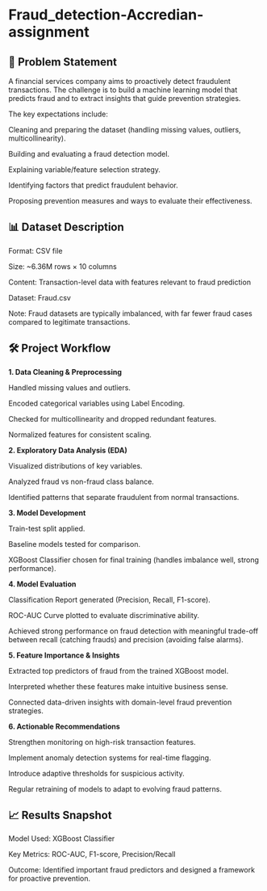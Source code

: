 # Fraud_detection-Accredian-assignment

**📌 Problem Statement**
----------------------------

A financial services company aims to proactively detect fraudulent transactions. The challenge is to build a machine learning model that predicts fraud and to extract insights that guide prevention strategies.

The key expectations include:

Cleaning and preparing the dataset (handling missing values, outliers, multicollinearity).

Building and evaluating a fraud detection model.

Explaining variable/feature selection strategy.

Identifying factors that predict fraudulent behavior.

Proposing prevention measures and ways to evaluate their effectiveness.

**📊 Dataset Description**
------------------------------

Format: CSV file

Size: ~6.36M rows × 10 columns

Content: Transaction-level data with features relevant to fraud prediction

Dataset: Fraud.csv

Note: Fraud datasets are typically imbalanced, with far fewer fraud cases compared to legitimate transactions.

**🛠️ Project Workflow**
----------------------------

**1. Data Cleaning & Preprocessing**
   

Handled missing values and outliers.

Encoded categorical variables using Label Encoding.

Checked for multicollinearity and dropped redundant features.

Normalized features for consistent scaling.

**2. Exploratory Data Analysis (EDA)**
   

Visualized distributions of key variables.

Analyzed fraud vs non-fraud class balance.

Identified patterns that separate fraudulent from normal transactions.

**3. Model Development**

Train-test split applied.

Baseline models tested for comparison.

XGBoost Classifier chosen for final training (handles imbalance well, strong performance).

**4. Model Evaluation**

Classification Report generated (Precision, Recall, F1-score).

ROC-AUC Curve plotted to evaluate discriminative ability.

Achieved strong performance on fraud detection with meaningful trade-off between recall (catching frauds) and precision (avoiding false alarms).

**5. Feature Importance & Insights**

Extracted top predictors of fraud from the trained XGBoost model.

Interpreted whether these features make intuitive business sense.

Connected data-driven insights with domain-level fraud prevention strategies.

**6. Actionable Recommendations**

Strengthen monitoring on high-risk transaction features.

Implement anomaly detection systems for real-time flagging.

Introduce adaptive thresholds for suspicious activity.

Regular retraining of models to adapt to evolving fraud patterns.

**📈 Results Snapshot**
-------------------------

Model Used: XGBoost Classifier

Key Metrics: ROC-AUC, F1-score, Precision/Recall

Outcome: Identified important fraud predictors and designed a framework for proactive prevention.

